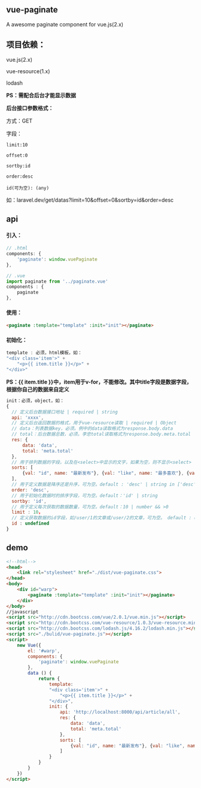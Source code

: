 ## vue-paginate
A awesome paginate component for vue.js(2.x)

## 项目依赖：
vue.js(2.x)

vue-resource(1.x)

lodash

**PS：需配合后台才能显示数据**

**后台接口参数格式：**

方式：GET

字段：

    limit:10
    
    offset:0
    
    sortby:id
    
    order:desc
    
    id(可为空): (any)
    
如：laravel.dev/get/datas?limit=10&offset=0&sortby=id&order=desc

## api
#### 引入：
````javascript
// .html
components: {
    'paginate': window.vuePaginate
},

// .vue
import paginate from '../paginate.vue'
components : {
    paginate
},
````
#### 使用：
````html
<paginate :template="template" :init="init"></paginate>
````
#### 初始化：
````javascript
template : 必须，html模板，如：
"<div class='item'>" +
    "<p>{{ item.title }}</p>" +
"</div>"
````
**PS：{{ item.title }}中，item用于v-for，不能修改。其中title字段是数据字段，根据你自己的数据来自定义**
````javascript
init：必须，object，如：
{
  // 定义后台数据接口地址 | required | string
  api: 'xxxx',
  // 定义后台返回数据的格式，用于vue-resource读取 | required | Object
  // data：列表数据key，必须。例中的data读取格式为response.body.data
  // total：后台数据总数，必须。李忠total读取格式为response.body.meta.total
  res: {
      data: 'data',
      total: 'meta.total'
  },
  // 用于排列数据的字段，以及在<select>中显示的文字，如果为空，则不显示<select>
  sorts: [
      {val: "id", name: "最新发布"}, {val: "like", name: "最多喜欢"}, {val: "talk", name: "最多回复"}
  ],
  // 用于定义数据是降序还是升序，可为空。default : 'desc' | string in ['desc', 'asc']
  order: 'desc',
  // 用于初始化数据时的排序字段，可为空。default：'id' | string
  sortby: 'id',
  // 用于定义每次获取的数据数量，可为空。default：10 | number && >0
  limit : 10，
  // 定义获取数据的id字段，如/user/1的文章或/user/2的文章，可为空。 default : undefined
  id : undefined
}
````

## demo
````html
<!--html-->
<head>
    <link rel="stylesheet" href="./dist/vue-paginate.css">
</head>
<body>
    <div id="warp">
        <paginate :template="template" :init="init"></paginate>
    </div>
</body>
//javascript
<script src="http://cdn.bootcss.com/vue/2.0.1/vue.min.js"></script>
<script src="http://cdn.bootcss.com/vue-resource/1.0.3/vue-resource.min.js"></script>
<script src="http://cdn.bootcss.com/lodash.js/4.16.2/lodash.min.js"></script>
<script src="./bulid/vue-paginate.js"></script>
<script>
    new Vue({
        el: '#warp',
        components: {
            'paginate': window.vuePaginate
        },
        data () {
            return {
                template:
                "<div class='item'>" +
                    "<p>{{ item.title }}</p>" +
                "</div>",
                init: {
                    api: 'http://localhost:8000/api/article/all',
                    res: {
                        data: 'data',
                        total: 'meta.total'
                    },
                    sorts: [
                        {val: "id", name: "最新发布"}, {val: "like", name: "最多喜欢"}, {val: "talk", name: "最多回复"}
                    ]
                }
            }
        }
    })
</script>
````

